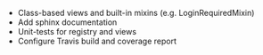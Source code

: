 * Class-based views and built-in mixins (e.g. LoginRequiredMixin)
* Add sphinx documentation
* Unit-tests for registry and views
* Configure Travis build and coverage report
